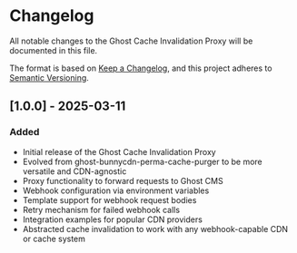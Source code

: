 # Changelog

All notable changes to the Ghost Cache Invalidation Proxy will be documented in this file.

The format is based on [Keep a Changelog](https://keepachangelog.com/en/1.0.0/),
and this project adheres to [Semantic Versioning](https://semver.org/spec/v2.0.0.html).

## [1.0.0] - 2025-03-11

### Added
- Initial release of the Ghost Cache Invalidation Proxy
- Evolved from ghost-bunnycdn-perma-cache-purger to be more versatile and CDN-agnostic
- Proxy functionality to forward requests to Ghost CMS
- Webhook configuration via environment variables
- Template support for webhook request bodies
- Retry mechanism for failed webhook calls
- Integration examples for popular CDN providers
- Abstracted cache invalidation to work with any webhook-capable CDN or cache system 